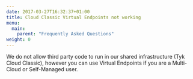 ```yaml
---
date: 2017-03-27T16:32:37+01:00
title: Cloud Classic Virtual Endpoints not working
menu:
  main:
    parent: "Frequently Asked Questions"
weight: 0
---
```


We do not allow third party code to run in our shared infrastructure (Tyk Cloud Classic), however you can use Virtual Endpoints if you are a Multi-Cloud or Self-Managed user.
